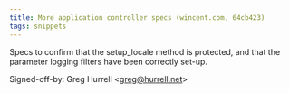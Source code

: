 ```yaml
---
title: More application controller specs (wincent.com, 64cb423)
tags: snippets
---
```


Specs to confirm that the setup_locale method is protected, and that the parameter logging filters have been correctly set-up.

Signed-off-by: Greg Hurrell &lt;greg@hurrell.net&gt;
